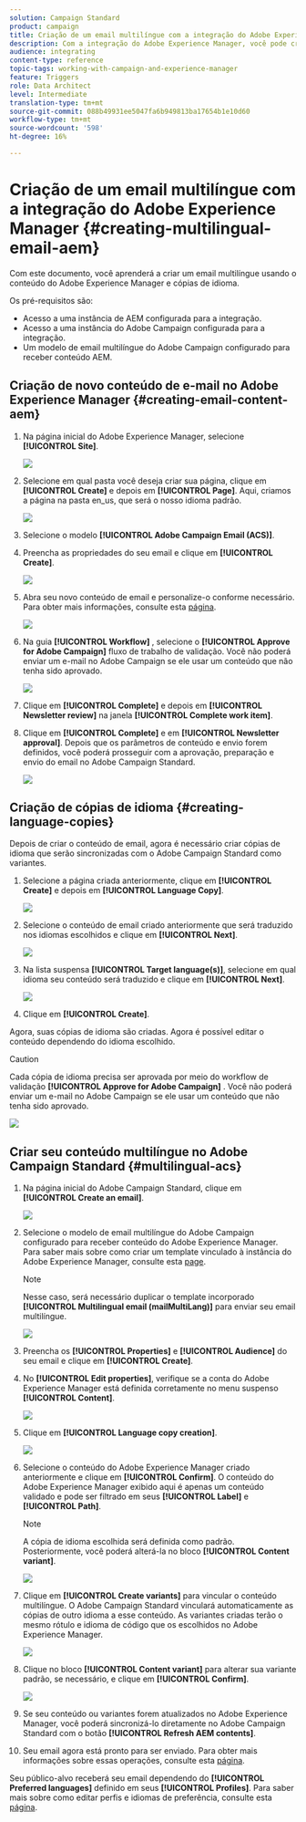 ```yaml
---
solution: Campaign Standard
product: campaign
title: Criação de um email multilíngue com a integração do Adobe Experience Manager.
description: Com a integração do Adobe Experience Manager, você pode criar conteúdo diretamente no AEM e usá-lo posteriormente no Adobe Campaign.
audience: integrating
content-type: reference
topic-tags: working-with-campaign-and-experience-manager
feature: Triggers
role: Data Architect
level: Intermediate
translation-type: tm+mt
source-git-commit: 088b49931ee5047fa6b949813ba17654b1e10d60
workflow-type: tm+mt
source-wordcount: '598'
ht-degree: 16%

---
```



# Criação de um email multilíngue com a integração do Adobe Experience Manager {#creating-multilingual-email-aem}

Com este documento, você aprenderá a criar um email multilíngue usando o conteúdo do Adobe Experience Manager e cópias de idioma.

Os pré-requisitos são:

* Acesso a uma instância de AEM configurada para a integração.
* Acesso a uma instância do Adobe Campaign configurada para a integração.
* Um modelo de email multilíngue do Adobe Campaign configurado para receber conteúdo AEM.

## Criação de novo conteúdo de e-mail no Adobe Experience Manager {#creating-email-content-aem}

1. Na página inicial do Adobe Experience Manager, selecione **[!UICONTROL Site]**.

   ![](assets/aem_acs_1.png)

1. Selecione em qual pasta você deseja criar sua página, clique em **[!UICONTROL Create]** e depois em **[!UICONTROL Page]**. Aqui, criamos a página na pasta en_us, que será o nosso idioma padrão.

   ![](assets/aem_acs_2.png)

1. Selecione o modelo **[!UICONTROL Adobe Campaign Email (ACS)]**.

1. Preencha as propriedades do seu email e clique em **[!UICONTROL Create]**.

   ![](assets/aem_acs_3.png)

1. Abra seu novo conteúdo de email e personalize-o conforme necessário. Para obter mais informações, consulte esta [página](../../integrating/using/creating-email-experience-manager.md#editing-email-aem).

   ![](assets/aem_acs_4.png)

1. Na guia **[!UICONTROL Workflow]** , selecione o **[!UICONTROL Approve for Adobe Campaign]** fluxo de trabalho de validação. Você não poderá enviar um e-mail no Adobe Campaign se ele usar um conteúdo que não tenha sido aprovado.

   ![](assets/aem_acs_7.png)

1. Clique em **[!UICONTROL Complete]** e depois em **[!UICONTROL Newsletter review]** na janela **[!UICONTROL Complete work item]**.

1. Clique em **[!UICONTROL Complete]** e em **[!UICONTROL Newsletter approval]**. Depois que os parâmetros de conteúdo e envio forem definidos, você poderá prosseguir com a aprovação, preparação e envio do email no Adobe Campaign Standard.

   ![](assets/aem_acs_8.png)

## Criação de cópias de idioma {#creating-language-copies}

Depois de criar o conteúdo de email, agora é necessário criar cópias de idioma que serão sincronizadas com o Adobe Campaign Standard como variantes.

1. Selecione a página criada anteriormente, clique em **[!UICONTROL Create]** e depois em **[!UICONTROL Language Copy]**.

   ![](assets/aem_acs_5.png)

1. Selecione o conteúdo de email criado anteriormente que será traduzido nos idiomas escolhidos e clique em **[!UICONTROL Next]**.

   ![](assets/aem_acs_6.png)

1. Na lista suspensa **[!UICONTROL Target language(s)]**, selecione em qual idioma seu conteúdo será traduzido e clique em **[!UICONTROL Next]**.

   ![](assets/aem_acs_9.png)

1. Clique em **[!UICONTROL Create]**.

Agora, suas cópias de idioma são criadas. Agora é possível editar o conteúdo dependendo do idioma escolhido.

>[!CAUTION]
>
>Cada cópia de idioma precisa ser aprovada por meio do workflow de validação **[!UICONTROL Approve for Adobe Campaign]** . Você não poderá enviar um e-mail no Adobe Campaign se ele usar um conteúdo que não tenha sido aprovado.

![](assets/aem_acs_11.png)

## Criar seu conteúdo multilíngue no Adobe Campaign Standard {#multilingual-acs}

1. Na página inicial do Adobe Campaign Standard, clique em **[!UICONTROL Create an email]**.

   ![](assets/aem_acs_12.png)

1. Selecione o modelo de email multilíngue do Adobe Campaign configurado para receber conteúdo do Adobe Experience Manager. Para saber mais sobre como criar um template vinculado à instância do Adobe Experience Manager, consulte esta [page](../../integrating/using/configure-experience-manager.md#config-acs).

   >[!NOTE]
   >
   >Nesse caso, será necessário duplicar o template incorporado **[!UICONTROL Multilingual email (mailMultiLang)]** para enviar seu email multilíngue.

   ![](assets/aem_acs_13.png)

1. Preencha os **[!UICONTROL Properties]** e **[!UICONTROL Audience]** do seu email e clique em **[!UICONTROL Create]**.

1. No **[!UICONTROL Edit properties]**, verifique se a conta do Adobe Experience Manager está definida corretamente no menu suspenso **[!UICONTROL Content]**.

   ![](assets/aem_acs_20.png)

1. Clique em **[!UICONTROL Language copy creation]**.

   ![](assets/aem_acs_16.png)

1. Selecione o conteúdo do Adobe Experience Manager criado anteriormente e clique em **[!UICONTROL Confirm]**. O conteúdo do Adobe Experience Manager exibido aqui é apenas um conteúdo validado e pode ser filtrado em seus **[!UICONTROL Label]** e **[!UICONTROL Path]**.

   >[!NOTE]
   >
   >A cópia de idioma escolhida será definida como padrão. Posteriormente, você poderá alterá-la no bloco **[!UICONTROL Content variant]**.

   ![](assets/aem_acs_17.png)

1. Clique em **[!UICONTROL Create variants]** para vincular o conteúdo multilíngue. O Adobe Campaign Standard vinculará automaticamente as cópias de outro idioma a esse conteúdo. As variantes criadas terão o mesmo rótulo e idioma de código que os escolhidos no Adobe Experience Manager.

   ![](assets/aem_acs_18.png)

1. Clique no bloco **[!UICONTROL Content variant]** para alterar sua variante padrão, se necessário, e clique em **[!UICONTROL Confirm]**.

   ![](assets/aem_acs_19.png)

1. Se seu conteúdo ou variantes forem atualizados no Adobe Experience Manager, você poderá sincronizá-lo diretamente no Adobe Campaign Standard com o botão **[!UICONTROL Refresh AEM contents]**.

1. Seu email agora está pronto para ser enviado. Para obter mais informações sobre essas operações, consulte esta [página](../../sending/using/get-started-sending-messages.md).

Seu público-alvo receberá seu email dependendo do **[!UICONTROL Preferred languages]** definido em seus **[!UICONTROL Profiles]**. Para saber mais sobre como editar perfis e idiomas de preferência, consulte esta [página](../../audiences/using/editing-profiles.md).
